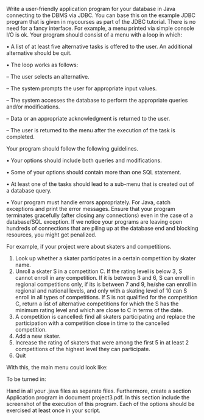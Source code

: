 Write a user-friendly application program for your database in Java connecting to the DBMS via JDBC. You can base this on the example JDBC program that is given in mycourses as part of the JDBC tutorial. There is no need for a fancy interface. For example, a menu printed via simple console I/O is ok. Your program should consist of a menu with a loop in which:

• A list of at least five alternative tasks is offered to the user. An additional alternative should be quit.

• The loop works as follows:

  – The user selects an alternative.

  – The system prompts the user for appropriate input values.

  – The system accesses the database to perform the appropriate queries and/or modifications. 
  
  – Data or an appropriate acknowledgment is returned to the user.

  – The user is returned to the menu after the execution of the task is completed.
  

Your program should follow the following guidelines.

• Your options should include both queries and modifications.

• Some of your options should contain more than one SQL statement.

• At least one of the tasks should lead to a sub-menu that is created out of a database query.

• Your program must handle errors appropriately. For Java, catch exceptions and print the error messages. Ensure that your program terminates gracefully (after closing any connections) even in the case of a database/SQL exception. If we notice your programs are leaving open hundreds of connections that are piling up at the database end and blocking resources, you might get penalized.


For example, if your project were about skaters and competitions.

1. Look up whether a skater participates in a certain competition by skater name.
2. Unroll a skater S in a competition C. If the rating level is below 3, S cannot enroll in any competition. If it is between 3 and 6, S can enroll in regional competitions only, if its is between 7 and 9, he/she can enroll in regional and national levels, and only with a skating level of 10 can S enroll in all types of competitions. If S is not qualified for the competition C, return a list of alternative competitions for which the S has the minimum rating level and which are close to C in terms of the date.
3. A competition is cancelled: find all skaters participating and replace the participation with a competition close in time to the cancelled competition.
4. Add a new skater.
5. Increase the rating of skaters that were among the first 5 in at least 2 competitions of the highest level they can participate.
6. Quit

With this, the main menu could look like:

To be turned in:

Hand in all your .java files as separate files. Furthermore, create a section Application program in document project3.pdf. In this section include the screenshot of the execution of this program. Each of the options should be exercised at least once in your script.
